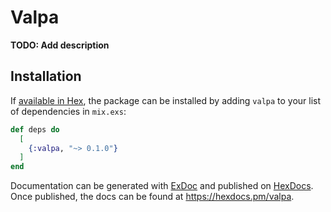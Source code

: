 # Valpa

**TODO: Add description**

## Installation

If [available in Hex](https://hex.pm/docs/publish), the package can be installed
by adding `valpa` to your list of dependencies in `mix.exs`:

```elixir
def deps do
  [
    {:valpa, "~> 0.1.0"}
  ]
end
```

Documentation can be generated with [ExDoc](https://github.com/elixir-lang/ex_doc)
and published on [HexDocs](https://hexdocs.pm). Once published, the docs can
be found at <https://hexdocs.pm/valpa>.

